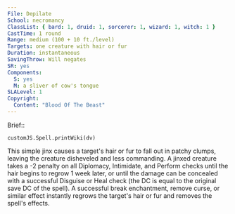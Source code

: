 ```yaml
---
File: Depilate
School: necromancy
ClassList: { bard: 1, druid: 1, sorcerer: 1, wizard: 1, witch: 1 }
CastTime: 1 round
Range: medium (100 + 10 ft./level)
Targets: one creature with hair or fur
Duration: instantaneous
SavingThrow: Will negates
SR: yes
Components:
  S: yes
  M: a sliver of cow's tongue
SLALevel: 1
Copyright:
  Content: "Blood Of The Beast"
---
```

Brief:: 

```dataviewjs
customJS.Spell.printWiki(dv)
```

This simple jinx causes a target's hair or fur to fall out in patchy clumps, leaving the creature disheveled and less commanding. A jinxed creature takes a -2 penalty on all Diplomacy, Intimidate, and Perform checks until the hair begins to regrow 1 week later, or until the damage can be concealed with a successful Disguise or Heal check (the DC is equal to the original save DC of the spell). A successful break enchantment, remove curse, or similar effect instantly regrows the target's hair or fur and removes the spell's effects.

